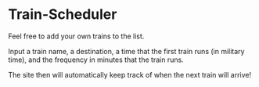# Train-Scheduler

Feel free to add your own trains to the list.

Input a train name, a destination, a time that the first train runs (in military time), and the frequency in minutes that the train runs.

The site then will automatically keep track of when the next train will arrive!